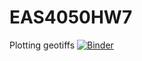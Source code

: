 # EAS4050HW7
Plotting geotiffs
[![Binder](https://mybinder.org/badge_logo.svg)](https://mybinder.org/v2/gh/rolohman/EAS4050HW7/main)
